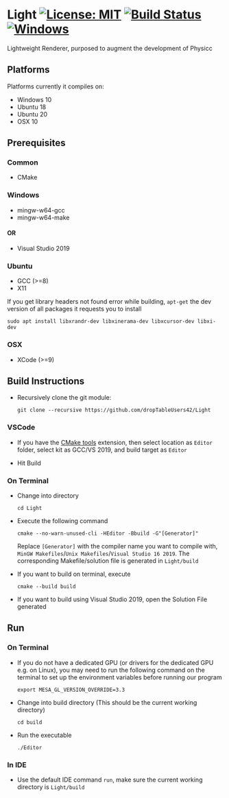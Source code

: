 # Light [![License: MIT](https://img.shields.io/badge/License-MIT-yellow.svg)](https://opensource.org/licenses/MIT) [![Build Status](https://travis-ci.com/dropTableUsers42/Light.svg?branch=main)](https://travis-ci.com/dropTableUsers42/Light) [![Windows](https://github.com/dropTableUsers42/Light/actions/workflows/cmake.yml/badge.svg)](https://github.com/dropTableUsers42/Light/actions/workflows/cmake.yml)
Lightweight Renderer, purposed to augment the development of Physicc

## Platforms

Platforms currently it compiles on:
* Windows 10
* Ubuntu 18
* Ubuntu 20
* OSX 10

## Prerequisites

### Common

* CMake

### Windows

* mingw-w64-gcc
* mingw-w64-make

#### OR

* Visual Studio 2019

### Ubuntu

* GCC (>=8)
* X11

If you get library headers not found error while building, ```apt-get``` the dev version of all packages it requests you to install

```sudo apt install libxrandr-dev libxinerama-dev libxcursor-dev libxi-dev```

### OSX

* XCode (>=9)

## Build Instructions

* Recursively clone the git module:

	```git clone --recursive https://github.com/dropTableUsers42/Light```

### VSCode

* If you have the [CMake tools](https://marketplace.visualstudio.com/items?itemName=ms-vscode.cmake-tools) extension, then select location as `Editor` folder, select kit as GCC/VS 2019, and build target as `Editor`

* Hit Build

### On Terminal

* Change into directory

	`cd Light`

* Execute the following command

	`cmake --no-warn-unused-cli -HEditor -Bbuild -G"[Generator]"`

	Replace `[Generator]` with the compiler name you want to compile with, 
  `MinGW Makefiles`/`Unix Makefiles`/`Visual Studio 16 2019`. The corresponding Makefile/solution file is generated in `Light/build`

* If you want to build on terminal, execute

	`cmake --build build`


* If you want to build using Visual Studio 2019, open the Solution File generated

## Run

### On Terminal

* If you do not have a dedicated GPU (or drivers for the dedicated GPU e.g. on Linux), you may need to run the following command on the terminal to set up the environment variables before running our program

	`export MESA_GL_VERSION_OVERRIDE=3.3`

* Change into build directory (This should be the current working directory)
	
	`cd build`
	
* Run the executable
	
	`./Editor`

### In IDE

* Use the default IDE command `run`, make sure the current working directory is `Light/build`





